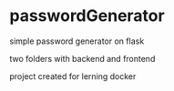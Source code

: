 # passwordGenerator
simple password generator on flask


two folders with backend and frontend

project created for lerning docker 
